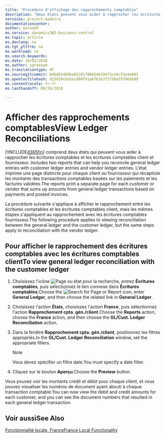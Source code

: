 ```yaml
---
title: "Procédure d'affichage des rapprochements comptables"
description: "Deux états peuvent vous aider à rapprocher les écritures comptables et les écritures comptables client et fournisseur."
services: project-madeira
documentationcenter: 
author: SorenGP
ms.service: dynamics365-business-central
ms.topic: article
ms.devlang: na
ms.tgt_pltfrm: na
ms.workload: na
ms.search.keywords: 
ms.date: 10/01/2018
ms.author: sgroespe
ms.translationtype: HT
ms.sourcegitcommit: 9dbd92409ba02281f008246194f3ce0c53e4e001
ms.openlocfilehash: d13d19cbe5e1d80f41ab7b1e3f2756af9706de99
ms.contentlocale: fr-fr
ms.lasthandoff: 09/28/2018

---
```

# <a name="view-ledger-reconciliations"></a><span data-ttu-id="05448-103">Afficher des rapprochements comptables</span><span class="sxs-lookup"><span data-stu-id="05448-103">View Ledger Reconciliations</span></span>
[!INCLUDE[d365fin](../../includes/d365fin_md.md)] <span data-ttu-id="05448-104">comprend deux états qui peuvent vous aider à rapprocher les écritures comptables et les écritures comptables client et fournisseur.</span><span class="sxs-lookup"><span data-stu-id="05448-104"> includes two reports that can help you reconcile general ledger entries with customer ledger entries and vendor ledger entries.</span></span> <span data-ttu-id="05448-105">L'état imprime une page distincte pour chaque client ou fournisseur qui récapitule les montants des transactions comptables basées sur les paiements et les factures validées.</span><span class="sxs-lookup"><span data-stu-id="05448-105">The reports print a separate page for each customer or vendor that sums up amounts from general ledger transactions based on payments and posted invoices.</span></span>  

<span data-ttu-id="05448-106">La procédure suivante s'applique à afficher le rapprochement entre les écritures comptables et les écritures comptables client, mais les mêmes étapes s'appliquent au rapprochement avec les écritures comptables fournisseur.</span><span class="sxs-lookup"><span data-stu-id="05448-106">The following procedure applies to viewing reconciliation between the general ledger and the customer ledger, but the same steps apply to reconciliation with the vendor ledger.</span></span>  

## <a name="to-view-general-ledger-reconciliation-with-the-customer-ledger"></a><span data-ttu-id="05448-107">Pour afficher le rapprochement des écritures comptables avec les écritures comptables client</span><span class="sxs-lookup"><span data-stu-id="05448-107">To view general ledger reconciliation with the customer ledger</span></span>  

1.  <span data-ttu-id="05448-108">Choisissez l'icône ![Page ou état pour la recherche](../../media/ui-search/search_small.png "icône Page ou état pour la recherche"), entrez **Écritures comptables**, puis sélectionnez le lien connexe dans **Écritures comptables**.</span><span class="sxs-lookup"><span data-stu-id="05448-108">Choose the ![Search for Page or Report](../../media/ui-search/search_small.png "Search for Page or Report icon") icon, enter **General Ledger**, and then choose the related link in **General Ledger**.</span></span>  
2.  <span data-ttu-id="05448-109">Choisissez l'action **États**, choisissez l'action **France**, puis sélectionnez l'action **Rapprochement cpta. gén./client**.</span><span class="sxs-lookup"><span data-stu-id="05448-109">Choose the **Reports** action, choose the **France** action, and then choose the **GL/Cust. Ledger Reconciliation** action.</span></span>  
3.  <span data-ttu-id="05448-110">Dans la fenêtre **Rapprochement cpta. gén./client**, positionnez les filtres appropriés.</span><span class="sxs-lookup"><span data-stu-id="05448-110">In the **GL/Cust. Ledger Reconciliation** window, set the appropriate filters.</span></span>  

    > [!NOTE]  
    >  <span data-ttu-id="05448-111">Vous devez spécifier un filtre date.</span><span class="sxs-lookup"><span data-stu-id="05448-111">You must specify a date filter.</span></span>  

4.  <span data-ttu-id="05448-112">Cliquez sur le bouton **Aperçu**.</span><span class="sxs-lookup"><span data-stu-id="05448-112">Choose the **Preview** button.</span></span>  

<span data-ttu-id="05448-113">Vous pouvez voir les montants crédit et débit pour chaque client, et vous pouvez visualiser les numéros de document ayant abouti à chaque transaction comptable.</span><span class="sxs-lookup"><span data-stu-id="05448-113">You can now view the debit and credit amounts for each customer, and you can see the document numbers that resulted in each general ledger transaction.</span></span>  

## <a name="see-also"></a><span data-ttu-id="05448-114">Voir aussi</span><span class="sxs-lookup"><span data-stu-id="05448-114">See Also</span></span>  
[<span data-ttu-id="05448-115">Fonctionnalité locale, France</span><span class="sxs-lookup"><span data-stu-id="05448-115">France Local Functionality</span></span>](france-local-functionality.md)

